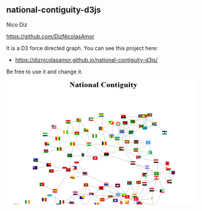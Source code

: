 ## national-contiguity-d3js

Nico Diz

https://github.com/DizNicolasAmor

It is a D3 force directed graph. You can see this project here:

* https://diznicolasamor.github.io/national-contiguity-d3js/

Be free to use it and change it.

![national-contiguity-README.png](/assets/images/national-contiguity-README.png?raw=true)
